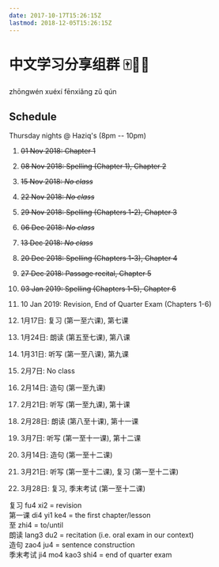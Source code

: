 ```yaml
---
date: 2017-10-17T15:26:15Z
lastmod: 2018-12-05T15:26:15Z
---
```


# 中文学习分享组群 🀄📒🤓

zhōngwén xuéxí fēnxiǎng zǔ qún

## Schedule

Thursday nights @ Haziq's (8pm -- 10pm)

1. ~~01 Nov 2018: Chapter 1~~
2. ~~08 Nov 2018: Spelling (Chapter 1), Chapter 2~~
3. ~~15 Nov 2018: *No class*~~
4. ~~22 Nov 2018: *No class*~~
5. ~~29 Nov 2018: Spelling (Chapters 1-2), Chapter 3~~
6. ~~06 Dec 2018: *No class*~~
7. ~~13 Dec 2018: *No class*~~
8. ~~20 Dec 2018: Spelling (Chapters 1-3), Chapter 4~~
9. ~~27 Dec 2018: Passage recital, Chapter 5~~
10. ~~03 Jan 2019: Spelling (Chapters 1-5), Chapter 6~~
11. 10 Jan 2019: Revision, End of Quarter Exam (Chapters 1-6)  


12. 1月17日: 复习 (第一至六课), 第七课
13. 1月24日: 朗读 (第五至七课), 第八课
14. 1月31日: 听写 (第一至八课), 第九课
15. 2月7日: No class 
16. 2月14日: 造句 (第一至九课)
17. 2月21日: 听写 (第一至九课), 第十课
18. 2月28日: 朗读 (第八至十课), 第十一课
19. 3月7日: 听写 (第一至十一课), 第十二课
20. 3月14日: 造句 (第一至十二课)
21. 3月21日: 听写 (第一至十二课), 复习 (第一至十二课)
22. 3月28日: 复习, 季末考试 (第一至十二课)

复习 fu4 xi2 = revision  
第一课 di4 yi1 ke4 = the first chapter/lesson  
至 zhi4 = to/until  
朗读 lang3 du2 = recitation (i.e. oral exam in our context)  
造句 zao4 ju4 = sentence construction  
季末考试 ji4 mo4 kao3 shi4 = end of quarter exam  